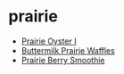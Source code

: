 # prairie

 * [Prairie Oyster I](index/p/prairie-oyster-i-200450.json)
 * [Buttermilk Prairie Waffles](index/b/buttermilk-prairie-waffles.json)
 * [Prairie Berry Smoothie](index/p/prairie-berry-smoothie.json)
